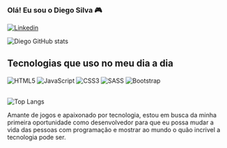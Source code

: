 
### Olá! Eu sou o Diego Silva 🎮

[![Linkedin](https://img.shields.io/badge/LinkedIn-0077B5?style=for-the-badge&logo=linkedin&logoColor=white
)](https://www.linkedin.com/in/diego-santana-da-silva-4bb940247/)

![Diego GitHub stats](https://github-readme-stats.vercel.app/api?username=Dgo-dev&show_icons=true&theme=dracula)

## Tecnologias que uso no meu dia a dia

<div style="display= inline_block">
  <img align="center" alt="HTML5" src="https://img.shields.io/badge/HTML5-E34F26?style=for-the-badge&logo=html5&logoColor=white">
  <img align="center" alt="JavaScript" src="https://img.shields.io/badge/JavaScript-F7DF1E?style=for-the-badge&logo=javascript&logoColor=black">
  <img align="center" alt="CSS3" src="https://img.shields.io/badge/CSS3-1572B6?style=for-the-badge&logo=css3&logoColor=white">
   <img align="center" alt="SASS" src="https://img.shields.io/badge/Sass-CC6699?style=for-the-badge&logo=sass&logoColor=white">
   <img align="center" alt="Bootstrap" src="https://img.shields.io/badge/Bootstrap-563D7C?style=for-the-badge&logo=bootstrap&logoColor=white">

</div>

<br>

![Top Langs](https://github-readme-stats.vercel.app/api/top-langs/?username=Dgo-dev&langs_count=8)

Amante de jogos e apaixonado por tecnologia, estou em busca da minha primeira oportunidade como desenvolvedor para que eu possa mudar a vida das pessoas com programação e mostrar ao mundo o quão incrivel a tecnologia pode ser.
